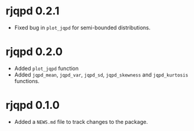 # rjqpd 0.2.1

* Fixed bug in `plot_jqpd` for semi-bounded distributions.

# rjqpd 0.2.0

* Added `plot_jqpd` function
* Added `jqpd_mean`, `jqpd_var`, `jqpd_sd`, `jqpd_skewness` and `jqpd_kurtosis`
functions.

# rjqpd 0.1.0

* Added a `NEWS.md` file to track changes to the package.
